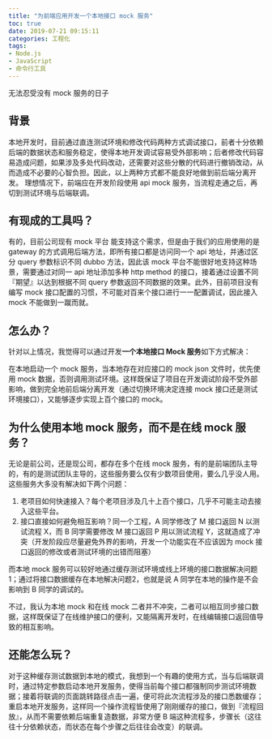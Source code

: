 ```yaml
---
title: "为前端应用开发一个本地接口 mock 服务"
toc: true
date: 2019-07-21 09:15:11
categories: 工程化
tags:
- Node.js
- JavaScript
- 命令行工具
---
```


无法忍受没有 mock 服务的日子

<!-- more -->



## 背景

本地开发时，目前通过直连测试环境和修改代码两种方式调试接口，前者十分依赖后端的数据状态和服务稳定，使得本地开发调试容易受外部影响；后者修改代码容易造成问题，如果涉及多处代码改动，还需要对这些分散的代码进行撤销改动，从而造成不必要的心智负担。因此，以上两种方式都不能良好地做到前后端分离开发。
理想情况下，前端应在开发阶段使用 api mock 服务，当流程走通之后，再切到测试环境与后端联调。



## 有现成的工具吗？

有的，目前公司现有 mock 平台 能支持这个需求，但是由于我们的应用使用的是 gateway 的方式调用后端方法，即所有接口都是访问同一个 api 地址，并通过区分 query 参数标识不同 dubbo 方法，因此该 mock 平台不能很好地支持这种场景，需要通过对同一 api 地址添加多种 http method 的接口，接着通过设置不同『期望』以达到根据不同 query 参数返回不同数据的效果。此外，目前项目没有编写 mock 接口配置的习惯，不可能对百来个接口进行一一配置调试，因此接入 mock 不能做到一蹴而就。



## 怎么办？

针对以上情况，我觉得可以通过开发**一个本地接口 Mock 服务**如下方式解决：

在本地启动一个 mock 服务，当本地存在对应接口的 mock json 文件时，优先使用 mock 数据，否则调用测试环境。这样既保证了项目在开发调试阶段不受外部影响，做到完全地前后端分离开发（通过切换环境决定连接 mock 接口还是测试环境接口），又能够逐步实现上百个接口的 mock。



## 为什么使用本地 mock 服务，而不是在线 mock 服务？

无论是前公司，还是现公司，都存在多个在线 mock 服务，有的是前端团队主导的，有的是测试团队主导的，这些服务要么仅有少数项目使用，要么几乎没人用。这些服务大多没有解决如下两个问题：

1. 老项目如何快速接入？每个老项目涉及几十上百个接口，几乎不可能主动去接入这些平台。
2. 接口直接如何避免相互影响？同一个工程，A 同学修改了 M 接口返回 N 以测试流程 X，而 B 同学需要修改 M 接口返回 P 用以测试流程 Y，这就造成了冲突（开发阶段应尽量避免外界的影响，开发一个功能实在不应该因为 mock 接口返回的修改或者测试环境的出错而阻塞）

而本地 mock 服务可以较好地通过缓存测试环境或线上环境的接口数据解决问题1；通过将接口数据缓存在本地解决问题2，也就是说 A 同学在本地的操作是不会影响到 B 同学的调试的。

不过，我认为本地 mock 和在线 mock 二者并不冲突，二者可以相互同步接口数据，这样既保证了在线维护接口的便利，又能隔离开发时，在线编辑接口返回值导致的相互影响。



## 还能怎么玩？

对于这种缓存测试数据到本地的模式，我想到一个有趣的使用方式，当与后端联调时，通过特定参数启动本地开发服务，使得当前每个接口都强制同步测试环境数据；接着将联调的页面跳转路径点击一遍，便可将此次流程涉及的接口悉数缓存；重启本地开发服务，这样同一个操作流程皆使用了刚刚缓存的接口，做到『流程回放』，从而不需要依赖后端重复造数据，非常方便 B 端这种流程多，步骤长（这往往十分依赖状态，而状态在每个步骤之后往往会改变）的联调。

